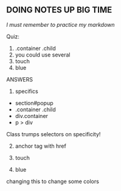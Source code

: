## DOING NOTES UP BIG TIME

_I must remember to practice my markdown_

Quiz:
1. .container .child
2. you could use several
3. touch
4. blue

ANSWERS

1. specifics
  * section#popup
  * .container .child
  * div.container
  * p > div

Class trumps selectors on specificity!

2. anchor tag with href

3. touch

4. blue

changing this to change some colors
